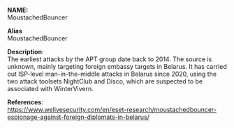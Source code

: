 **NAME:**  
MoustachedBouncer


**Alias**  
MoustachedBouncer


**Description**:   
The earliest attacks by the APT group date back to 2014. The source is unknown, mainly targeting foreign embassy targets in Belarus. It has carried out ISP-level man-in-the-middle attacks in Belarus since 2020, using the two attack toolsets NightClub and Disco, which are suspected to be associated with WinterVivern.


**References**:  
https://www.welivesecurity.com/en/eset-research/moustachedbouncer-espionage-against-foreign-diplomats-in-belarus/